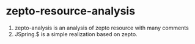 # zepto-resource-analysis
1. zepto-analysis is an analysis of zepto resource with many comments
2. JSpring.$ is a simple realization based on zepto. 
